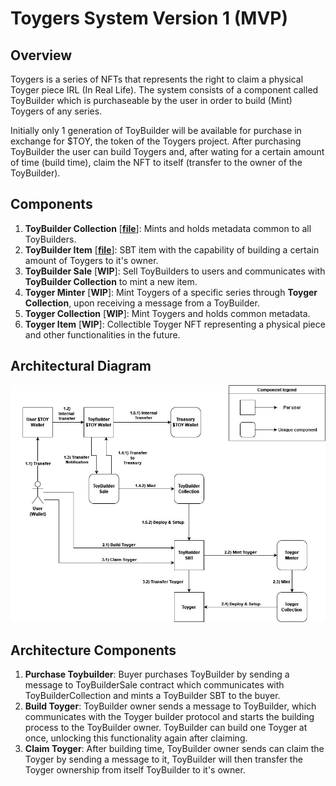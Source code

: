 # Toygers System Version 1 (MVP)

## Overview

Toygers is a series of NFTs that represents the right to claim a physical Toyger piece IRL (In Real Life). The system consists of a component called ToyBuilder which is purchaseable by the user in order to build (Mint) Toygers of any series.  

Initially only 1 generation of ToyBuilder will be available for purchase in exchange for $TOY, the token of the Toygers project. After purchasing ToyBuilder the user can build Toygers and, after wating for a certain amount of time (build time), claim the NFT to itself (transfer to the owner of the ToyBuilder).

## Components
1. **ToyBuilder Collection** [[**file**](../contracts/token/toybuilder/collection.tact)]: Mints and holds metadata common to all ToyBuilders.
2. **ToyBuilder Item** [[**file**](../contracts/token/toybuilder/item.tact)]: SBT item with the capability of building a certain amount of Toygers to it's owner.
3. **ToyBuilder Sale** [**WIP**]: Sell ToyBuilders to users and communicates with **ToyBuilder Collection** to mint a new item.
4. **Toyger Minter** [**WIP**]: Mint Toygers of a specific series through **Toyger Collection**, upon receiving a message from a ToyBuilder.
5. **Toyger Collection** [**WIP**]: Mint Toygers and holds common metadata.
6. **Toyger Item** [**WIP**]: Collectible Toyger NFT representing a physical piece and other functionalities in the future. 

## Architectural Diagram
![image](./assets/ToygersV1.jpg)

## Architecture Components
1. **Purchase Toybuilder**: Buyer purchases ToyBuilder by sending a message to ToyBuilderSale contract which communicates with ToyBuilderCollection and mints a ToyBuilder SBT to the buyer.
2. **Build Toyger**: ToyBuilder owner sends a message to ToyBuilder, which communicates with the Toyger builder protocol and starts the building process to the ToyBuilder owner. ToyBuilder can build one Toyger at once, unlocking this functionality again after claiming.
3. **Claim Toyger**: After building time, ToyBuilder owner sends can claim the Toyger by sending a message to it, ToyBuilder will then transfer the Toyger ownership from itself ToyBuilder to it's owner.